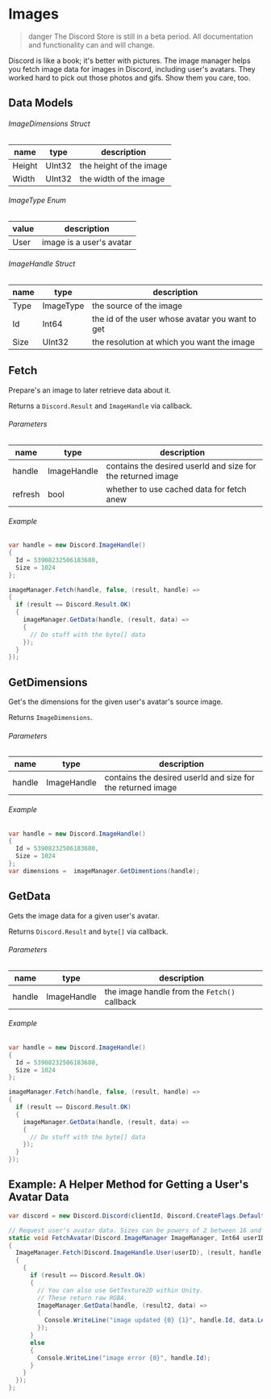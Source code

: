 # Images

> danger
> The Discord Store is still in a beta period. All documentation and functionality can and will change.

Discord is like a book; it's better with pictures. The image manager helps you fetch image data for images in Discord, including user's avatars. They worked hard to pick out those photos and gifs. Show them you care, too.

## Data Models

###### ImageDimensions Struct

| name   | type   | description             |
| ------ | ------ | ----------------------- |
| Height | UInt32 | the height of the image |
| Width  | UInt32 | the width of the image  |

###### ImageType Enum

| value | description              |
| ----- | ------------------------ |
| User  | image is a user's avatar |

###### ImageHandle Struct

| name | type      | description                                     |
| ---- | --------- | ----------------------------------------------- |
| Type | ImageType | the source of the image                         |
| Id   | Int64     | the id of the user whose avatar you want to get |
| Size | UInt32    | the resolution at which you want the image      |

## Fetch

Prepare's an image to later retrieve data about it.

Returns a `Discord.Result` and `ImageHandle` via callback.

###### Parameters

| name    | type        | description                                                 |
| ------- | ----------- | ----------------------------------------------------------- |
| handle  | ImageHandle | contains the desired userId and size for the returned image |
| refresh | bool        | whether to use cached data for fetch anew                   |

###### Example

```cs
var handle = new Discord.ImageHandle()
{
  Id = 53908232506183680,
  Size = 1024
};

imageManager.Fetch(handle, false, (result, handle) =>
{
  if (result == Discord.Result.OK)
  {
    imageManager.GetData(handle, (result, data) =>
    {
      // Do stuff with the byte[] data
    });
  }
});
```

## GetDimensions

Get's the dimensions for the given user's avatar's source image.

Returns `ImageDimensions`.

###### Parameters

| name   | type        | description                                                 |
| ------ | ----------- | ----------------------------------------------------------- |
| handle | ImageHandle | contains the desired userId and size for the returned image |

###### Example

```cs
var handle = new Discord.ImageHandle()
{
  Id = 53908232506183680,
  Size = 1024
};
var dimensions =  imageManager.GetDimentions(handle);
```

## GetData

Gets the image data for a given user's avatar.

Returns `Discord.Result` and `byte[]` via callback.

###### Parameters

| name   | type        | description                                  |
| ------ | ----------- | -------------------------------------------- |
| handle | ImageHandle | the image handle from the `Fetch()` callback |

###### Example

```cs
var handle = new Discord.ImageHandle()
{
  Id = 53908232506183680,
  Size = 1024
};

imageManager.Fetch(handle, false, (result, handle) =>
{
  if (result == Discord.Result.OK)
  {
    imageManager.GetData(handle, (result, data) =>
    {
      // Do stuff with the byte[] data
    });
  }
});
```

## Example: A Helper Method for Getting a User's Avatar Data

```cs
var discord = new Discord.Discord(clientId, Discord.CreateFlags.Default);

// Request user's avatar data. Sizes can be powers of 2 between 16 and 2048
static void FetchAvatar(Discord.ImageManager ImageManager, Int64 userID)
{
  ImageManager.Fetch(Discord.ImageHandle.User(userID), (result, handle) =>
  {
    {
      if (result == Discord.Result.Ok)
      {
        // You can also use GetTexture2D within Unity.
        // These return raw RGBA.
        ImageManager.GetData(handle, (result2, data) =>
        {
          Console.WriteLine("image updated {0} {1}", handle.Id, data.Length);
        });
      }
      else
      {
        Console.WriteLine("image error {0}", handle.Id);
      }
    }
  });
};
```
